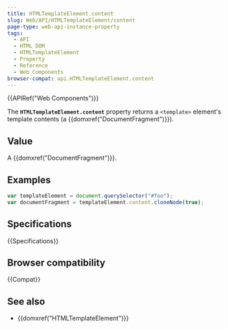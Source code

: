 ```yaml
---
title: HTMLTemplateElement.content
slug: Web/API/HTMLTemplateElement/content
page-type: web-api-instance-property
tags:
  - API
  - HTML DOM
  - HTMLTemplateElement
  - Property
  - Reference
  - Web Components
browser-compat: api.HTMLTemplateElement.content
---
```

{{APIRef("Web Components")}}

The **`HTMLTemplateElement.content`** property returns a
`<template>` element's template contents (a
{{domxref("DocumentFragment")}}).

## Value

A {{domxref("DocumentFragment")}}.

## Examples

```js
var templateElement = document.querySelector("#foo");
var documentFragment = templateElement.content.cloneNode(true);
```

## Specifications

{{Specifications}}

## Browser compatibility

{{Compat}}

## See also

- {{domxref("HTMLTemplateElement")}}
